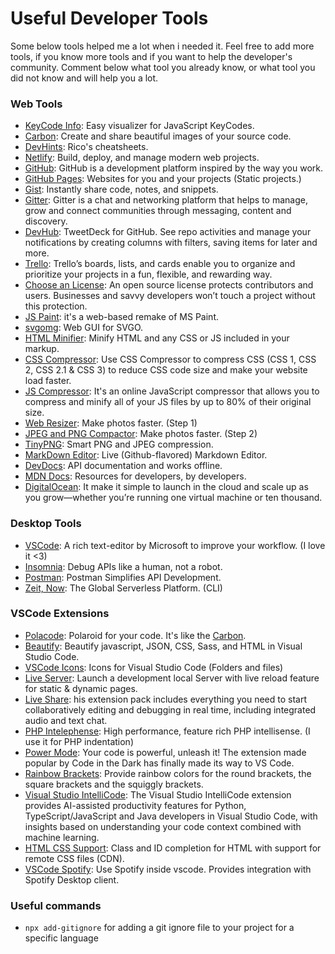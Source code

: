 # Useful Developer Tools

Some below tools helped me a lot when i needed it. Feel free to add more tools, if you know more tools and if you want to help the developer's community. Comment below what tool you already know, or what tool you did not know and will help you a lot.

### Web Tools
- [KeyCode Info](https://keycode.info/): Easy visualizer for JavaScript KeyCodes.
- [Carbon](https://carbon.now.sh): Create and share beautiful images of your source code.
- [DevHints](https://devhints.io/): Rico's cheatsheets.
- [Netlify](https://www.netlify.com/): Build, deploy, and manage
modern web projects.
- [GitHub](https://github.com/): GitHub is a development platform inspired by the way you work.
- [GitHub Pages](https://pages.github.com/): Websites for you and your projects (Static projects.)
- [Gist](https://gist.github.com/): Instantly share code, notes, and snippets.
- [Gitter](https://gitter.im/): Gitter is a chat and networking platform that helps to manage, grow and connect communities through messaging, content and discovery.
- [DevHub](https://devhubapp.com/): TweetDeck for GitHub. See repo activities and manage your notifications by creating columns with filters, saving items for later and more.
- [Trello](https://trello.com/en): Trello’s boards, lists, and cards enable you to organize and prioritize your projects in a fun, flexible, and rewarding way.
- [Choose an License](https://choosealicense.com/): An open source license protects contributors and users. Businesses and savvy developers won’t touch a project without this protection.
- [JS Paint](https://jspaint.app/): it's a web-based remake of MS Paint.
- [svgomg](https://jakearchibald.github.io/svgomg/): Web GUI for SVGO.
- [HTML Minifier](https://www.willpeavy.com/minifier/): Minify HTML and any CSS or JS included in your markup.
- [CSS Compressor](https://csscompressor.com/): Use CSS Compressor to compress CSS (CSS 1, CSS 2, CSS 2.1 & CSS 3) to reduce CSS code size and make your website load faster.
- [JS Compressor](https://jscompress.com/): It's an online JavaScript compressor that allows you to compress and minify all of your JS files by up to 80% of their original size.
- [Web Resizer](http://webresizer.com/resizer/): Make photos faster. (Step 1)
- [JPEG and PNG Compactor](https://compresspng.com/pt/): Make photos faster. (Step 2)
- [TinyPNG](https://tinypng.com/): Smart PNG and JPEG compression.
- [MarkDown Editor](https://jbt.github.io/markdown-editor/): Live (Github-flavored) Markdown Editor.
- [DevDocs](https://devdocs.io/): API documentation and works offline.
- [MDN Docs](https://developer.mozilla.org/en-US/): Resources for developers, by developers.
- [DigitalOcean](https://www.digitalocean.com/): It make it simple to launch in the cloud and scale up as you grow—whether you’re running one virtual machine or ten thousand.

### Desktop Tools
- [VSCode](https://code.visualstudio.com/): A rich text-editor by Microsoft to improve your workflow. (I love it <3)
- [Insomnia](https://insomnia.rest/): Debug APIs like a human, not a robot.
- [Postman](https://www.getpostman.com/): Postman Simplifies API Development.
- [Zeit, Now](https://zeit.co/): The Global Serverless Platform. (CLI)


### VSCode Extensions
- [Polacode](https://marketplace.visualstudio.com/items?itemName=pnp.polacode): Polaroid for your code. It's like the [Carbon](https://carbon.now.sh).
- [Beautify](https://marketplace.visualstudio.com/items?itemName=HookyQR.beautify): Beautify javascript, JSON, CSS, Sass, and HTML in Visual Studio Code.
- [VSCode Icons](https://marketplace.visualstudio.com/items?itemName=vscode-icons-team.vscode-icons): Icons for Visual Studio Code (Folders and files)
- [Live Server](https://marketplace.visualstudio.com/items?itemName=ritwickdey.LiveServer): Launch a development local Server with live reload feature for static & dynamic pages.
- [Live Share](https://marketplace.visualstudio.com/items?itemName=MS-vsliveshare.vsliveshare-pack): his extension pack includes everything you need to start collaboratively editing and debugging in real time, including integrated audio and text chat.
- [PHP Intelephense](https://marketplace.visualstudio.com/items?itemName=bmewburn.vscode-intelephense-client): High performance, feature rich PHP intellisense. (I use it for PHP indentation)
- [Power Mode](https://marketplace.visualstudio.com/items?itemName=hoovercj.vscode-power-mode): Your code is powerful, unleash it! The extension made popular by Code in the Dark has finally made its way to VS Code.
- [Rainbow Brackets](https://marketplace.visualstudio.com/items?itemName=2gua.rainbow-brackets): Provide rainbow colors for the round brackets, the square brackets and the squiggly brackets.
- [Visual Studio IntelliCode](https://marketplace.visualstudio.com/items?itemName=VisualStudioExptTeam.vscodeintellicode): The Visual Studio IntelliCode extension provides AI-assisted productivity features for Python, TypeScript/JavaScript and Java developers in Visual Studio Code, with insights based on understanding your code context combined with machine learning.
- [HTML CSS Support](https://marketplace.visualstudio.com/items?itemName=ecmel.vscode-html-css): Class and ID completion for HTML with support for remote CSS files (CDN).
- [VSCode Spotify](https://marketplace.visualstudio.com/items?itemName=shyykoserhiy.vscode-spotify): Use Spotify inside vscode. Provides integration with Spotify Desktop client.

### Useful commands
- `npx add-gitignore` for adding a git ignore file to your project for a specific language
